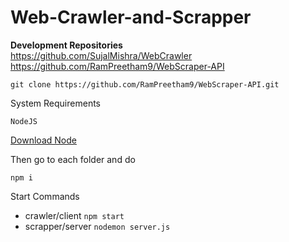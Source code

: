 # Web-Crawler-and-Scrapper

**Development Repositories**
<br />
https://github.com/SujalMishra/WebCrawler
https://github.com/RamPreetham9/WebScraper-API

`git clone https://github.com/RamPreetham9/WebScraper-API.git`

System Requirements

`NodeJS`

[Download Node](https://nodejs.org/en)

Then go to each folder and do

`npm i`

Start Commands

* crawler/client `npm start`
* scrapper/server `nodemon server.js`
